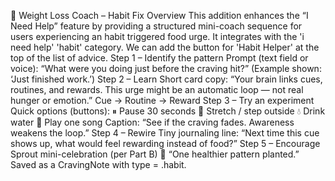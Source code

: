 📘 Weight Loss Coach – Habit Fix
Overview
This addition enhances the “I Need Help” feature by providing a structured mini-coach sequence for users experiencing an habit triggered food urge.
It integrates with the 'i need help' 'habit' category.  We can add the button for 'Habit Helper'  at the top of the list of advice.
Step 1 – Identify the pattern
Prompt (text field or voice):
“What were you doing just before the craving hit?”
(Example shown: ‘Just finished work.’)
Step 2 – Learn
Short card copy:
“Your brain links cues, routines, and rewards.
This urge might be an automatic loop — not real hunger or emotion.”
Cue → Routine → Reward
Step 3 – Try an experiment
Quick options (buttons):
⏸ Pause 30 seconds
🚶 Stretch / step outside
💧 Drink water
🎵 Play one song
Caption:
“See if the craving fades. Awareness weakens the loop.”
Step 4 – Rewire
Tiny journaling line:
“Next time this cue shows up, what would feel rewarding instead of food?”
Step 5 – Encourage
Sprout mini-celebration (per Part B)
🌱 “One healthier pattern planted.”
Saved as a CravingNote with type = .habit.
